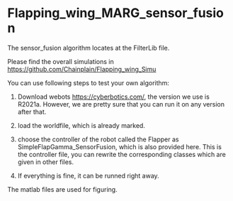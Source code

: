 # Flapping_wing_MARG_sensor_fusion

The sensor_fusion algorithm locates at the FilterLib  file.

Please find the overall simulations in https://github.com/Chainplain/Flapping_wing_Simu

You can use following steps to test your own algorithm:
1. Download webots https://cyberbotics.com/, the version we use is R2021a. However, we are pretty sure that you can run it on any version after that.

2. load the worldfile, which is already marked.

3. choose the controller of the robot called the Flapper as SimpleFlapGamma_SensorFusion, which is also provided here. 
This is the controller file, you can rewrite the corresponding classes which are given in other files.

4. If everything is fine, it can be runned right away.

The matlab files are used for figuring.

